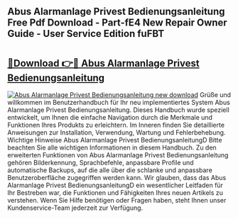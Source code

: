 ## Abus Alarmanlage Privest Bedienungsanleitung Free Pdf Download - Part-fE4 New Repair Owner Guide - User Service Edition fuFBT

# <h2><a href="http://df1uh6m.blite.top/?on=Abus+Alarmanlage+Privest+Bedienungsanleitung">🔗Download 👉🔴 Abus Alarmanlage Privest Bedienungsanleitung</a></h2>

[![Abus Alarmanlage Privest Bedienungsanleitung new download](https://i.imgur.com/lujVjoI.png)](http://df1uh6m.blite.top/?on=Abus+Alarmanlage+Privest+Bedienungsanleitung)
Grüße und willkommen im Benutzerhandbuch für Ihr neu implementiertes System Abus Alarmanlage Privest Bedienungsanleitung. Dieses Handbuch wurde speziell entwickelt, um Ihnen die einfache Navigation durch die Merkmale und Funktionen Ihres Produkts zu erleichtern. Im Inneren finden Sie detaillierte Anweisungen zur Installation, Verwendung, Wartung und Fehlerbehebung. Wichtige Hinweise Abus Alarmanlage Privest BedienungsanleitungD Bitte beachten Sie alle wichtigen Informationen in diesem Handbuch. Zu den erweiterten Funktionen von Abus Alarmanlage Privest Bedienungsanleitung gehören Bilderkennung, Sprachbefehle, anpassbare Profile und automatische Backups, auf die alle über die schlanke und anpassbare Benutzeroberfläche zugegriffen werden kann. Wir glauben, dass das Abus Alarmanlage Privest BedienungsanleitungD ein wesentlicher Leitfaden für Ihr Bestreben war, die Funktionen und Fähigkeiten Ihres neuen Artikels zu verstehen. Wenn Sie Hilfe benötigen oder Fragen haben, steht Ihnen unser Kundenservice-Team jederzeit zur Verfügung.
